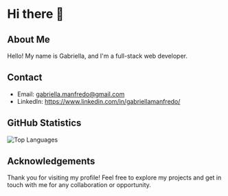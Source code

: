 # Hi there 👋

## About Me
Hello! My name is Gabriella, and I'm a full-stack web developer.

## Contact
- Email: gabriella.manfredo@gmail.com
- LinkedIn: https://www.linkedin.com/in/gabriellamanfredo/

## GitHub Statistics
![Top Languages](https://github-readme-stats.vercel.app/api/top-langs/?username=gabriellamanfredo&layout=compact)


## Acknowledgements
Thank you for visiting my profile! Feel free to explore my projects and get in touch with me for any collaboration or opportunity.



<!--
**gabriellamanfredo/gabriellamanfredo** is a ✨ _special_ ✨ repository because its `README.md` (this file) appears on your GitHub profile.

Here are some ideas to get you started:

- 🔭 I’m currently working on ...
- 🌱 I’m currently learning ...
- 👯 I’m looking to collaborate on ...
- 🤔 I’m looking for help with ...
- 💬 Ask me about ...
- 📫 How to reach me: ...
- 😄 Pronouns: ...
- ⚡ Fun fact: ...
-->
